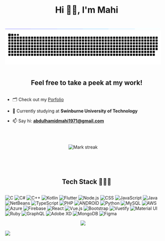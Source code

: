 <div id="user-content-toc">
  <ul align="center">
   <summary><h1 style="display: inline-block">Hi 👋🏼, I'm Mahi</h1></summary>
  </ul>
</div>

<!--horizontal divider(gradiant)-->
<img src="resources/divider.gif">

<!--- snake -->
<div align="center">
  <img  src=resources/grid-snake.svg
       alt="snake" /></a>
</div>

<!--h2 without bottom border-->
<div id="user-content-toc">
  <ul align="center">
    <summary><h2 style="display: inline-block">Feel free to take a peek at my work!</h2></summary>
  </ul>
</div>

<!--Intro start-->

- 🗂️ Check out my [Porfolio]([https://kingshuk.me/](https://ahmahi.github.io/))

- 🌱 Currently studying at **Swinburne University of Technology**

- 📫 Say hi: **abdulhamidmahi1971@gmail.com**


 <br></br>

<!--Intro end-->

<!--- stats & Trophy (start) -->
<p align="center">
  <!--- stats (start) -->
  <img  title="🔥 Get streak stats" alt="Mark streak" src="https://github-readme-streak-stats.herokuapp.com/?user=AHMahi&theme=dark&hide_border=false" /> 
</p>
 <br></br>
<!--- stats (end) -->

<!--h1 without bottom border-->
<div id="user-content-toc">
  <ul align="center">
    <summary><h2 style="display: inline-block">Tech Stack 👨🏻‍💻</h2></summary>
  </ul>
</div>
<!--tech stack icons-->
<p align="left">
<img alt="C" src="https://img.shields.io/badge/c-%2300599C.svg?style=for-the-badge&logo=c&logoColor=white">
<img alt="C#" src="https://img.shields.io/badge/c%23-%23239120.svg?style=for-the-badge&logo=c-sharp&logoColor=white">
<img alt="C++" src="https://img.shields.io/badge/c++-%2300599C.svg?style=for-the-badge&logo=c%2B%2B&logoColor=white">
<img alt="Kotlin" src="https://img.shields.io/badge/Kotlin-%230095D5.svg?style=for-the-badge&logo=kotlin&logoColor=white">
<img alt="Flutter" src="https://img.shields.io/badge/Flutter-%2302569B.svg?style=for-the-badge&logo=flutter&logoColor=white">
<img alt="Node.js" src="https://img.shields.io/badge/Node.js-%23339933.svg?style=for-the-badge&logo=node.js&logoColor=white">
<img alt="CSS" src="https://img.shields.io/badge/CSS-%231572B6.svg?style=for-the-badge&logo=css3&logoColor=white">
<img alt="JavaScript" src="https://img.shields.io/badge/javascript-%23323330.svg?style=for-the-badge&logo=javascript&logoColor=%23F7DF1E">
<img alt="Java" src="https://img.shields.io/badge/java-%23ED8B00.svg?style=for-the-badge&logo=java&logoColor=white">
<img alt="NetBeans" src="https://img.shields.io/badge/NetBeans-%231F3A62.svg?style=for-the-badge&logo=apache-netbeans-ide&logoColor=white">
<img alt="TypeScript" src="https://img.shields.io/badge/typescript-%23007ACC.svg?style=for-the-badge&logo=typescript&logoColor=white">
<img alt="PHP" src="https://img.shields.io/badge/PHP-%23777BB4.svg?style=for-the-badge&logo=php&logoColor=white">
<img alt="ANDROID" src="https://img.shields.io/badge/android-%2320232a.svg?style=for-the-badge&logo=android&logoColor=%a4c639">
<img alt="Python" src="https://img.shields.io/badge/python-3670A0?style=for-the-badge&logo=python&logoColor=ffdd54">
<img alt="MySQL" src="https://img.shields.io/badge/MySQL-%2300f.svg?style=for-the-badge&logo=mysql&logoColor=white">
<img alt="AWS" src="https://img.shields.io/badge/AWS-%23FF9900.svg?style=for-the-badge&logo=amazon-aws&logoColor=white">
<img alt="Azure" src="https://img.shields.io/badge/azure-%230072C6.svg?style=for-the-badge&logo=azure-devops&logoColor=white">
<img alt="Firebase" src="https://img.shields.io/badge/firebase-%23039BE5.svg?style=for-the-badge&logo=firebase">
<img alt="React" src="https://img.shields.io/badge/Reactjs-%23092E20.svg?style=for-the-badge&logo=react&logoColor=white">
<img alt="Vue.js" src="https://img.shields.io/badge/Vue.js-%2335495e.svg?style=for-the-badge&logo=vue.js&logoColor=white">
<img alt="Bootstrap" src="https://img.shields.io/badge/Bootstrap-%23563D7C.svg?style=for-the-badge&logo=bootstrap&logoColor=white">
<img alt="Vuetify" src="https://img.shields.io/badge/Vuetify-%234DB6AC.svg?style=for-the-badge&logo=vuetify&logoColor=white">
<img alt="Material UI" src="https://img.shields.io/badge/material%20ui-%230081CB.svg?style=for-the-badge&logo=material-ui&logoColor=white">
<img alt="Ruby" src="https://img.shields.io/badge/Ruby-%23CC342D.svg?style=for-the-badge&logo=ruby&logoColor=white">
<img alt="GraphQL" src="https://img.shields.io/badge/graphql-%23E10098.svg?style=for-the-badge&logo=graphql&logoColor=white">
<img alt="Adobe XD" src="https://img.shields.io/badge/Adobe%20XD-%23FF26BE.svg?style=for-the-badge&logo=adobe-xd&logoColor=white">
<img alt="MongoDB" src="https://img.shields.io/badge/MongoDB-%234ea94b.svg?style=for-the-badge&logo=mongodb&logoColor=white">
<img alt="Figma" src="https://img.shields.io/badge/figma-%23F24E1E.svg?style=for-the-badge&logo=figma&logoColor=white">
</p>

<!--profile visit count-->
<div align="center">
  
[![](https://visitcount.itsvg.in/api?id=AHMahi&label=Profile%20Views&color=0&icon=1&pretty=true)](https://visitcount.itsvg.in)
  
</div>

<!--horizontal divider(gradiant)-->
<img src="https://user-images.githubusercontent.com/73097560/115834477-dbab4500-a447-11eb-908a-139a6edaec5c.gif">

